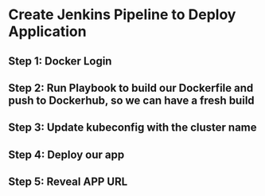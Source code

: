 # Create Jenkins Pipeline to Deploy Application

## Step 1: Docker Login

## Step 2: Run Playbook to build our Dockerfile and push to Dockerhub, so we can have a fresh build

## Step 3: Update kubeconfig with the cluster name

## Step 4: Deploy our app

## Step 5: Reveal APP URL
